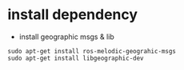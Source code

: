 # install dependency

- install geographic msgs & lib
```
sudo apt-get install ros-melodic-geograhic-msgs
sudo apt-get install libgeographic-dev
```

